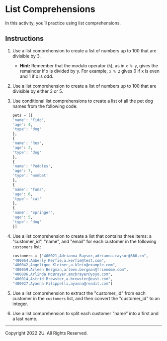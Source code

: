 # List Comprehensions

In this activity, you’ll practice using list comprehensions.

## Instructions

1. Use a list comprehension to create a list of numbers up to 100 that are divisible by 3.

    * **Hint:** Remember that the modulo operator (`%`), as in `x % y`, gives the remainder if x is divided by y. For example, `x % 2` gives 0 if x is even and 1 if x is odd.

2. Use a list comprehension to create a list of numbers up to 100 that are divisible by either 3 or 5.

3. Use conditional list comprehensions to create a list of all the pet dog names from the following code:

    ```python
    pets = [{
    'name': 'Fido',
    'age': 4,
    'type': 'dog'
    },
    {
    'name': 'Rex',
    'age': 2,
    'type': 'dog'
    },
    {
    'name': 'Puddles',
    'age': 7,
    'type': 'wombat'
    },
    {
    'name': 'Tuna',
    'age': 6,
    'type': 'cat'
    },
    {
    'name': 'Springer',
    'age': 5,
    'type': 'dog'
    }]
    ```

4. Use a list comprehension to create a list that contains three items: a "customer_id", "name", and "email" for each customer in the following `customers` list:

    ```python
    customers = ["400021,Adrianna Raysor,adrianna.raysor@360.cn",
    "400064,Amberly Kerfie,a.kerfie@test.com",
    "400042,Angelique Kleiner,a.klein@example.com",
    "400059,Arleen Bergman,arleen.bergman@friendme.com",
    "400006,Arlinda McBrayer,amcbrayer@yoyo.com",
    "400014,Astrid Brewster,a.brewster@east.com",
    "400027,Ayanna Filippelli,ayanna@readit.com"]
    ```

5. Use a list comprehension to extract the "customer_id" from each customer in the `customers` list, and then convert the "customer_id" to an integer.

6. Use a list comprehension to split each customer "name" into a first and a last name.

- - -

Copyright 2022 2U. All Rights Reserved.
